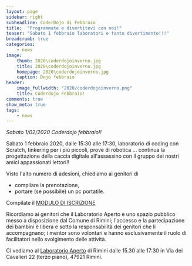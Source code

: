 ```yaml
---
layout: page
sidebar: right
subheadline: CoderDojo di Febbraio
title:  "Programmate e divertitevi con noi!"
teaser: "Sabato 1 febbraio laboratori e tanto divertimento!!!"
breadcrumb: true
categories:
    - news
image:
    thumb: 2020\coderdojoinverno.jpg
    title: 2020\coderdojoinverno.jpg
    homepage: 2020\coderdojoinverno.jpg
    caption: Dojo febbraio
header:
    image_fullwidth: "2020/coderdojoinverno.png"
    title: Coderdojo Febbraio!
comments: true
show_meta: true
tags:
    - news
---
```


*Sabato 1/02/2020 Coderdojo febbraio!!*

Sabato 1 febbraio 2020, dalle 15:30 alle 17:30, laboratorio di coding con Scratch, tinkering per i più piccoli, prove di robotica ... continua la progettazione della caccia digitale all'assassino con il gruppo dei nostri amici appassionati lettori!!

Visto l'alto numero di adesioni, chiediamo ai genitori di
- compilare la prenotazione,
- portare (se possibile) un pc portatile.

Compilate il [MODULO DI ISCRIZIONE](https://docs.google.com/forms/d/e/1FAIpQLScvL0rhDBC0kMIZs4j4nqhfBcG8UIU3f8DlRJiqYroMYcHNwg/viewform?usp=sf_link)

Ricordiamo ai genitori che il Laboratorio Aperto è uno spazio pubblico messo a disposizione dal Comune di Rimini; l'accesso e la partecipazione dei bambini è libera e sotto la responsabilità dei genitori che li accompagnano; i mentor sono volontari e hanno esclusivamente il ruolo di facilitatori nello svolgimento delle attività.

Ci vediamo al [Laboratorio Aperto](http://laboratorioaperto.comune.rimini.it) di Rimini
dalle 15.30 alle 17:30
in Via dei Cavalieri 22 (terzo piano),
47921 Rimini.
